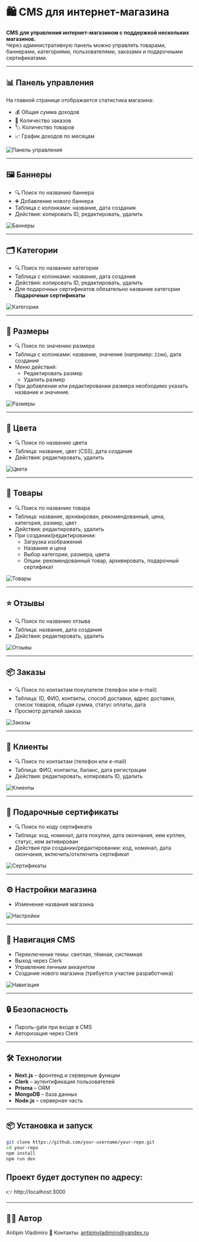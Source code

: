 # 🛍️ CMS для интернет-магазина

**CMS для управления интернет-магазином с поддержкой нескольких магазинов.**  
Через административную панель можно управлять товарами, баннерами, категориями, пользователями, заказами и подарочными сертификатами.  

---

## 📊 Панель управления

На главной странице отображается статистика магазина:  
- 💰 Общая сумма доходов  
- 🛒 Количество заказов  
- 🏷️ Количество товаров  
- 📈 График доходов по месяцам  

![Панель управления](./assets/dashboard.png)

---

## 🖼️ Баннеры

- 🔍 Поиск по названию баннера  
- ➕ Добавление нового баннера  
- Таблица с колонками: название, дата создания  
- Действия: копировать ID, редактировать, удалить  

![Баннеры](./assets/banners.png)

---

## 🗂️ Категории

- 🔍 Поиск по названию категории  
- Таблица с колонками: название, дата создания  
- Действия: копировать ID, редактировать, удалить  
- Для подарочных сертификатов обязательно название категории **Подарочные сертификаты**  

![Категории](./assets/categories.png)

---

## 📏 Размеры

- 🔍 Поиск по значению размера  
- Таблица с колонками: название, значение (например: `22mm`), дата создания  
- Меню действий:
  - Редактировать размер  
  - Удалить размер  
- При добавлении или редактировании размера необходимо указать название и значение.

![Размеры](./assets/sizes.png.png)

---

## 🎨 Цвета

- 🔍 Поиск по названию цвета  
- Таблица: название, цвет (CSS), дата создания  
- Действия: редактировать, удалить  

![Цвета](./assets/colors.png)

---

## 🛒 Товары

- 🔍 Поиск по названию товара  
- Таблица: название, архивирован, рекомендованный, цена, категория, размер, цвет  
- Действия: редактировать, удалить  
- При создании/редактировании:
  - Загрузка изображений  
  - Название и цена  
  - Выбор категории, размера, цвета  
  - Опции: рекомендованный товар, архивировать, подарочный сертификат  

![Товары](./assets/products.png)

---

## ⭐ Отзывы

- 🔍 Поиск по названию отзыва  
- Таблица: название, дата создания  
- Действия: редактировать, удалить  

![Отзывы](./assets/reviews.png)

---

## 📦 Заказы

- 🔍 Поиск по контактам покупателя (телефон или e-mail)  
- Таблица: ID, ФИО, контакты, способ доставки, адрес доставки, список товаров, общая сумма, статус оплаты, дата  
- Просмотр деталей заказа  

![Заказы](./assets/orders.png)

---

## 👤 Клиенты

- 🔍 Поиск по контактам (телефон или e-mail)  
- Таблица: ФИО, контакты, баланс, дата регистрации  
- Действия: редактировать, копировать ID, удалить  

![Клиенты](./assets/customers.png)

---

## 🎁 Подарочные сертификаты

- 🔍 Поиск по коду сертификата  
- Таблица: код, номинал, дата покупки, дата окончания, кем куплен, статус, кем активирован  
- Действия при создании/редактировании: код, номинал, дата окончания, включить/отключить сертификат  

![Сертификаты](./assets/giftcards.png)

---

## ⚙️ Настройки магазина

- Изменение названия магазина  

![Настройки](./assets/settings.png)

---

## 🧭 Навигация CMS

- Переключение темы: светлая, тёмная, системная  
- Выход через Clerk  
- Управление личным аккаунтом  
- Создание нового магазина (требуется участие разработчика)  

![Навигация](./assets/navbar.png)

---

## 🔒 Безопасность

- Пароль-gate при входе в CMS  
- Авторизация через Clerk  

---

## 🛠️ Технологии

- **Next.js** – фронтенд и серверные функции  
- **Clerk** – аутентификация пользователей  
- **Prisma** – ORM  
- **MongoDB** – база данных  
- **Node.js** – серверная часть  

---

## 📦 Установка и запуск

```bash
git clone https://github.com/your-username/your-repo.git
cd your-repo
npm install
npm run dev
```


## Проект будет доступен по адресу:
👉 http://localhost:3000

---

## 👨‍💻 Автор

Antipin Vladimiro
📩 Контакты: antipinvladimiro@yandex.ru